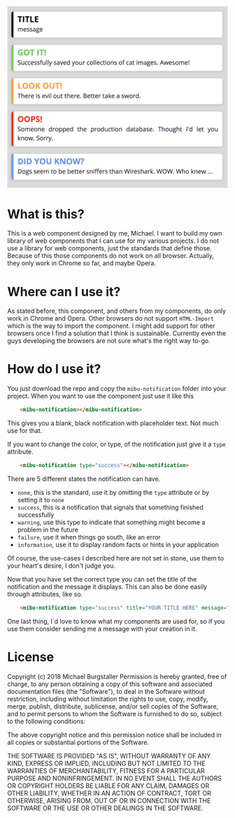 ![Image of all the available notification types](images/notifications.png)

# What is this?
This is a web component designed by me, Michael. I want to build my own library of web components that I can use for my various projects.
I do not use a library for web components, just the standards that define those. Because of this those components do not work on all browser.
Actually, they only work in Chrome so far, and maybe Opera.

# Where can I use it?
As stated before, this component, and others from my components, do only work in Chrome and Opera. Other browsers do not support `HTML-Import` which is the way to import the component.
I might add support for other browsers once I find a solution that I think is sustainable. Currently even the guys developing the browsers are not sure what's the right way to-go.

# How do I use it?
You just download the repo and copy the `mibu-notification` folder into your project.
When you want to use the component just use it like this

```html
    <mibu-notification></mibu-notification>
```
This gives you a blank, black notification with placeholder text. Not much use for that.

If you want to change the color, or type, of the notification just give it a `type` attribute.

```html
    <mibu-notification type="success"></mibu-notification>
```
There are 5 different states the notification can have.
* `none`, this is the standard, use it by omitting the `type` attribute or by setting it to `none`
* `success`, this is a notification that signals that something finished successfully
* `warning`, use this type to indicate that something might become a problem in the future
* `failure`, use it when things go south, like an error
* `information`, use it to display random facts or hints in your application

Of course, the use-cases I described here are not set in stone, use them to your heart's desire, I don't judge you.

Now that you have set the correct type you can set the title of the notification and the message it displays. This can also be done easily through attributes, like so.

```html
    <mibu-notification type="success" title="YOUR TITLE HERE" message="Your message here ..."></mibu-notification>
```

One last thing, I`d love to know what my components are used for, so if you use them consider sending me a message with your creation in it.

# License
Copyright (c) 2018 Michael Burgstaller
Permission is hereby granted, free of charge, to any person obtaining a copy of this software and associated documentation files (the "Software"), to deal in the Software without restriction, including without limitation the rights to use, copy, modify, merge, publish, distribute, sublicense, and/or sell copies of the Software, and to permit persons to whom the Software is furnished to do so, subject to the following conditions:

The above copyright notice and this permission notice shall be included in all copies or substantial portions of the Software.

THE SOFTWARE IS PROVIDED "AS IS", WITHOUT WARRANTY OF ANY KIND, EXPRESS OR IMPLIED, INCLUDING BUT NOT LIMITED TO THE WARRANTIES OF MERCHANTABILITY, FITNESS FOR A PARTICULAR PURPOSE AND NONINFRINGEMENT. IN NO EVENT SHALL THE AUTHORS OR COPYRIGHT HOLDERS BE LIABLE FOR ANY CLAIM, DAMAGES OR OTHER LIABILITY, WHETHER IN AN ACTION OF CONTRACT, TORT OR OTHERWISE, ARISING FROM, OUT OF OR IN CONNECTION WITH THE SOFTWARE OR THE USE OR OTHER DEALINGS IN THE SOFTWARE.